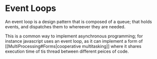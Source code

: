 # Event Loops
An event loop is a design pattern that is composed of a queue; that holds events, and dispatches them to whereever they are needed.

This is a common way to implement asynchronous programming; for instance javascript uses an event loop, as it can implement a form of [[MultiProcessing#Forms|cooperative multitasking]] where it shares execution time of tis thread between different peices of code.